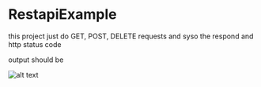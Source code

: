 # RestapiExample
this project just do  GET, POST, DELETE requests 
and syso the respond and http status code   

output should be 



![alt text](https://i.imgur.com/mjBYM83.png) 

